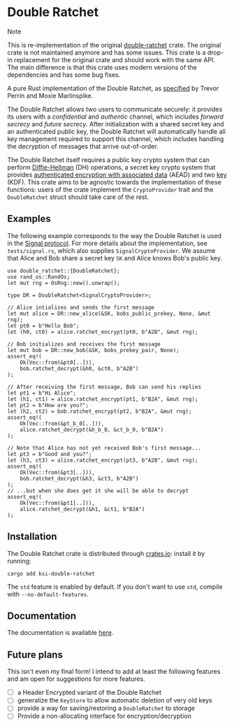 # Double Ratchet



> [!NOTE]
> This is re-implementation of the original [double-ratchet][origianl-crate] crate. The original crate is not maintained anymore and has some issues. This crate is a drop-in replacement for the original crate and should work with the same API. The main difference is that this crate uses modern versions of the dependencies and has some bug fixes.

A pure Rust implementation of the Double Ratchet, as [specified][specs] by
Trevor Perrin and Moxie Marlinspike.

The Double Ratchet allows two users to communicate securely: it provides its
users with a *confidential* and *authentic* channel, which includes *forward
secrecy* and *future secrecy*. After initialization with a shared secret key
and an authenticated public key, the Double Ratchet will automatically handle
all key management required to support this channel, which includes handling
the decryption of messages that arrive out-of-order.

The Double Ratchet itself requires a public key crypto system that can perform
[Diffie-Hellman][dh] (DH) operations, a secret key crypto system that provides
[authenticated encryption with associated data][aead] (AEAD) and two [key][kdf] (KDF). This crate aims to be agnostic towards the
implementation of these functions: users of the crate implement the
`CryptoProvider` trait and the `DoubleRatchet` struct should take care of the
rest.

## Examples

The following example corresponds to the way the Double Ratchet is used in the
[Signal protocol][signal].  For more details about the implementation, see
`tests/signal.rs`, which also supplies `SignalCryptoProvider`. We assume
that Alice and Bob share a secret key `SK` and Alice knows Bob's public
key.

```rust,ignore
use double_ratchet::{DoubleRatchet};
use rand_os::RandOs;
let mut rng = OsRng::new().unwrap();

type DR = DoubleRatchet<SignalCryptoProvider>;

// Alice intializes and sends the first message
let mut alice = DR::new_alice(&SK, bobs_public_prekey, None, &mut rng);
let pt0 = b"Hello Bob";
let (h0, ct0) = alice.ratchet_encrypt(pt0, b"A2B", &mut rng);

// Bob initializes and receives the first message
let mut bob = DR::new_bob(&SK, bobs_prekey_pair, None);
assert_eq!(
    Ok(Vec::from(&pt0[..])),
    bob.ratchet_decrypt(&h0, &ct0, b"A2B")
);

// After receiving the first message, Bob can send his replies
let pt1 = b"Hi Alice";
let (h1, ct1) = alice.ratchet_encrypt(pt1, b"B2A", &mut rng);
let pt2 = b"How are you?";
let (h2, ct2) = bob.ratchet_encrypt(pt2, b"B2A", &mut rng);
assert_eq!(
    Ok(Vec::from(&pt_b_0[..])),
    alice.ratchet_decrypt(&h_b_0, &ct_b_0, b"B2A")
);

// Note that Alice has not yet received Bob's first message...
let pt3 = b"Good and you?";
let (h3, ct3) = alice.ratchet_encrypt(pt3, b"A2B", &mut rng);
assert_eq!(
    Ok(Vec::from(&pt3[..])),
    bob.ratchet_decrypt(&h3, &ct3, b"A2B")
);
// ...but when she does get it she will be able to decrypt
assert_eq!(
    Ok(Vec::from(&pt1[..])),
    alice.ratchet_decrypt(&h1, &ct1, b"B2A")
);
```

## Installation

The Double Ratchet crate is distributed through [crates.io][crates]: install it
by running:

```ignore
cargo add ksi-double-ratchet
```

The `std` feature is enabled by default. If you don't want to use `std`, compile with `--no-default-features`.

## Documentation

The documentation is available [here][docs].

## Future plans

This isn't even my final form! I intend to add at least the following features
and am open for suggestions for more features.

- [ ] a Header Encrypted variant of the Double Ratchet
- [ ] generalize the `KeyStore` to allow automatic deletion of very old keys
- [ ] provide a way for saving/restoring a `DoubleRatchet` to storage
- [ ] Provide a non-allocating interface for encryption/decryption

[aead]: https://en.wikipedia.org/wiki/Authenticated_encryption#Authenticated_encryption_with_associated_data_(AEAD)
[crates]: https://crates.io/crates/ksi-double-ratchet
[dh]: https://en.wikipedia.org/wiki/Diffie-Hellman_key_exchange
[docs]: https://docs.rs/ksi-double-ratchet
[kdf]: https://en.wikipedia.org/wiki/Key_derivation_function
[signal]: https://signal.org/
[specs]: https://signal.org/docs/specifications/doubleratchet/
[origianl-crate]: https://crates.io/crates/double-ratchet
